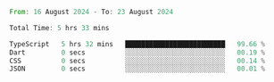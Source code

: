 <!--START_SECTION:waka-->

```rust
From: 16 August 2024 - To: 23 August 2024

Total Time: 5 hrs 33 mins

TypeScript   5 hrs 32 mins   █████████████████████████   99.66 %
Dart         0 secs          ░░░░░░░░░░░░░░░░░░░░░░░░░   00.19 %
CSS          0 secs          ░░░░░░░░░░░░░░░░░░░░░░░░░   00.14 %
JSON         0 secs          ░░░░░░░░░░░░░░░░░░░░░░░░░   00.01 %
```

<!--END_SECTION:waka-->
